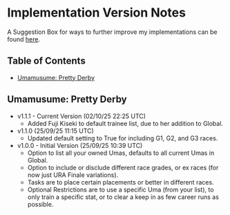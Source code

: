 # Implementation Version Notes
A Suggestion Box for ways to further improve my implementations can be found [here](https://forms.gle/2snk4TbiB8VC9V967).
## Table of Contents
- [Umamusume: Pretty Derby](#umamusume-pretty-derby)
## Umamusume: Pretty Derby
- v1.1.1 - Current Version (02/10/25 22:25 UTC)
  - Added Fuji Kiseki to default trainee list, due to her addition to Global.
- v1.1.0 (25/09/25 11:15 UTC)
  - Updated default setting to True for including G1, G2, and G3 races.
- v1.0.0 - Initial Version (25/09/25 10:39 UTC)
  - Option to list all your owned Umas, defaults to all current Umas in Global.
  - Option to include or disclude different race grades, or ex races (for now just URA Finale variations).
  - Tasks are to place certain placements or better in different races.
  - Optional Restrictions are to use a specific Uma (from your list), to only train a specific stat, or to clear a keep in as few career runs as possible.
